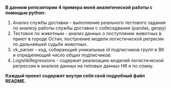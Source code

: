
**В данном репозитории 4 примера моей аналитической работы с помощью python:**

1. Анализ службы доставки - выполнение реального тестового задания по анализу работы службы доставки с собеседвания (pandas, geopy)
2. Тестовое по животным - анализ данных о поступлении животных в приют в городе Остин, построение модели логистической регресии по дальнейшей судьбе животных.
3. vk_parser - код, собирающий уникальные id подписчиков групп в ВК и опредиляющий число общих подписчиков.
4. LogistikRegressions - содержит реализацию моделей логистической регрессии в анализе данных на типовых данных HR и по спаму. 

  **Каждый проект содержит внутри себя свой подробный файл README.**
